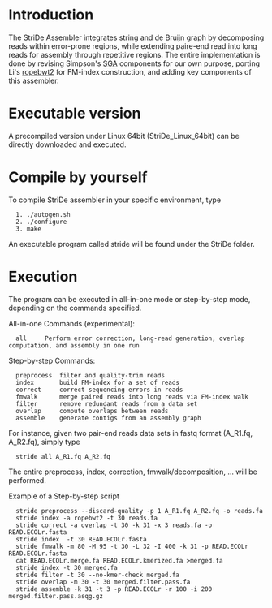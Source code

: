 # Introduction
The StriDe Assembler integrates string and de Bruijn graph by decomposing reads within error-prone regions, while extending paire-end read into long reads for assembly through repetitive regions. The entire implementation is done by revising Simpson's [SGA][1] components for our own purpose, porting Li's [ropebwt2][2] for FM-index construction, and adding key components of this assembler. 

# Executable version
A precompiled version under Linux 64bit (StriDe_Linux_64bit) can be directly downloaded and executed. 

# Compile by yourself
To compile StriDe assembler in your specific environment, type 

      1. ./autogen.sh 
      2. ./configure
      3. make

An executable program called stride will be found under the StriDe folder.

# Execution
The program can be executed in all-in-one mode or step-by-step mode, depending on the commands specified.

All-in-one Commands (experimental):

      all	  Perform error correction, long-read generation, overlap computation, and assembly in one run

Step-by-step Commands:

      preprocess  filter and quality-trim reads
      index       build FM-index for a set of reads
      correct     correct sequencing errors in reads 
      fmwalk      merge paired reads into long reads via FM-index walk
      filter      remove redundant reads from a data set
      overlap     compute overlaps between reads
      assemble    generate contigs from an assembly graph

For instance, given two pair-end reads data sets in fastq format (A_R1.fq, A_R2.fq), simply type

      stride all A_R1.fq A_R2.fq

The entire preprocess, index, correction, fmwalk/decomposition, ... will be performed.

Example of a Step-by-step script

      stride preprocess --discard-quality -p 1 A_R1.fq A_R2.fq -o reads.fa
      stride index -a ropebwt2 -t 30 reads.fa
      stride correct -a overlap -t 30 -k 31 -x 3 reads.fa -o READ.ECOLr.fasta
      stride index  -t 30 READ.ECOLr.fasta
      stride fmwalk -m 80 -M 95 -t 30 -L 32 -I 400 -k 31 -p READ.ECOLr READ.ECOLr.fasta
      cat READ.ECOLr.merge.fa READ.ECOLr.kmerized.fa >merged.fa
      stride index -t 30 merged.fa
      stride filter -t 30 --no-kmer-check merged.fa
      stride overlap -m 30 -t 30 merged.filter.pass.fa
      stride assemble -k 31 -t 3 -p READ.ECOLr -r 100 -i 200 merged.filter.pass.asqg.gz

[1]: https://github.com/jts/sga
[2]: https://github.com/lh3/ropebwt2
